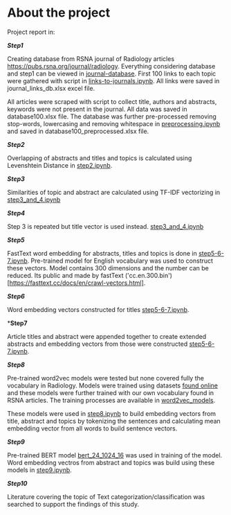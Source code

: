 # About the project

Project report in: 

***Step1***

Creating database from RSNA journal of Radiology articles https://pubs.rsna.org/journal/radiology.
Everything considering database and step1 can be viewed in [journal-database](../main/journal_database).
First 100 links to each topic were gathered with script in [links-to-journals.ipynb](../main/journal_database/links_to_journals_ipynb). All links were saved in journal_links_db.xlsx excel file.

All articles were scraped with script to collect title, authors and abstracts, keywords were not present in the journal.
All data was saved in database100.xlsx file. The database was further pre-processed removing stop-words, lowercasing and removing whitespace in [preprocessing.ipynb](journal_database/preprocessing.ipynb) and saved in database100_preprocessed.xlsx file.


***Step2***

Overlapping of abstracts and titles and topics is calculated using Levenshtein Distance in [step2.ipynb](../main/step2.ipynb).



***Step3***

Similarities of topic and abstract are calculated using TF-IDF vectorizing in [step3_and_4.ipynb](../main/step3_and_4.ipynb)




***Step4***

Step 3 is repeated but title vector is used instead. [step3_and_4.ipynb](../main/step3_and_4.ipynb)



***Step5***

FastText word embedding for abstracts, titles and topics is done in [step5-6-7.ipynb](../main/step5-6-7.ipynb). Pre-trained model for English vocabulary was used to construct these vectors. Model contains 300 dimensions and the number can be reduced. Its public and made by fastText ('cc.en.300.bin')[https://fasttext.cc/docs/en/crawl-vectors.html].


***Step6***

Word embedding vectors constructed for titles [step5-6-7.ipynb](../main/step5-6-7.ipynb).


***Step7**

Article titles and abstract were appended together to create extended abstracts and embedding vectors from those were constructed [step5-6-7.ipynb](step5-6-7.ipynb).



***Step8***

Pre-trained word2vec models were tested but none covered fully the vocabulary in Radiology. Models were trained using datasets [found online](https://github.com/RaRe-Technologies/gensim-data) and these models were further trained with our own vocabulary found in RSNA articles. The training processes are available in [word2vec_models](word2vec_models).

These models were used in [step8.ipynb](../main/step8.ipynb) to build embedding vectors from title, abstract and topics by tokenizing the sentences and calculating mean embedding vector from all words to build sentence vectors.


***Step9***

Pre-trained BERT model [bert_24_1024_16](https://bert-embedding.readthedocs.io/en/latest/bert_models/bert_models.html) was used in training of the model. Word embedding vectros from abstract and topics was build using these models in [step9.ipynb](../main/step9.ipynb).


***Step10***

Literature covering the topic of Text categorization/classification was searched to support the findings of this study.
